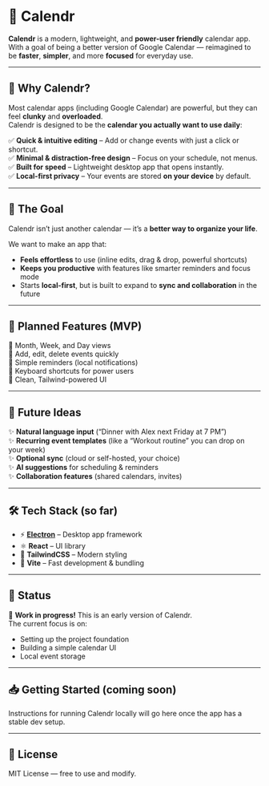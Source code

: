 # 📅 Calendr

**Calendr** is a modern, lightweight, and **power-user friendly** calendar app.  
With a goal of being a better version of Google Calendar — reimagined to be **faster**, **simpler**, and more **focused** for everyday use.

---

## 🌟 Why Calendr?

Most calendar apps (including Google Calendar) are powerful, but they can feel **clunky** and **overloaded**.  
Calendr is designed to be the **calendar you actually want to use daily**:

✅ **Quick & intuitive editing** – Add or change events with just a click or shortcut.  
✅ **Minimal & distraction-free design** – Focus on your schedule, not menus.  
✅ **Built for speed** – Lightweight desktop app that opens instantly.  
✅ **Local-first privacy** – Your events are stored **on your device** by default.

---

## 🎯 The Goal

Calendr isn’t just another calendar — it’s a **better way to organize your life**.  

We want to make an app that:
- **Feels effortless** to use (inline edits, drag & drop, powerful shortcuts)
- **Keeps you productive** with features like smarter reminders and focus mode
- Starts **local-first**, but is built to expand to **sync and collaboration** in the future

---

## 🚀 Planned Features (MVP)

🔹 Month, Week, and Day views  
🔹 Add, edit, delete events quickly  
🔹 Simple reminders (local notifications)  
🔹 Keyboard shortcuts for power users  
🔹 Clean, Tailwind-powered UI

---

## 🌈 Future Ideas

✨ **Natural language input** (“Dinner with Alex next Friday at 7 PM”)  
✨ **Recurring event templates** (like a “Workout routine” you can drop on your week)  
✨ **Optional sync** (cloud or self-hosted, your choice)  
✨ **AI suggestions** for scheduling & reminders  
✨ **Collaboration features** (shared calendars, invites)

---

## 🛠 Tech Stack (so far)

- ⚡ **[Electron](https://electronjs.org/)** – Desktop app framework  
- ⚛️ **React** – UI library  
- 🎨 **TailwindCSS** – Modern styling  
- 🔧 **Vite** – Fast development & bundling

---

## 📌 Status

🚧 **Work in progress!** This is an early version of Calendr.  
The current focus is on:
- Setting up the project foundation
- Building a simple calendar UI
- Local event storage

---

## 📥 Getting Started (coming soon)

Instructions for running Calendr locally will go here once the app has a stable dev setup.

---

## 📜 License

MIT License — free to use and modify.
